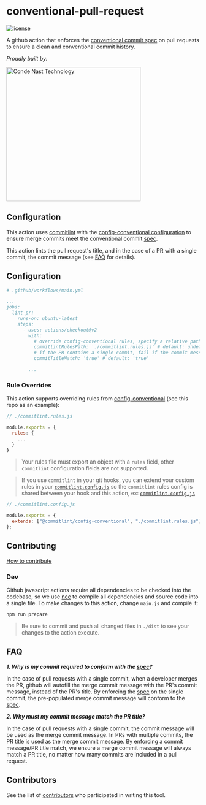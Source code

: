 # conventional-pull-request
[![license](https://img.shields.io/badge/license-Apache%202.0-blue.svg?style=flat)](LICENSE)

A github action that enforces the [conventional commit spec][0] on pull requests to ensure a clean and conventional commit history.

_Proudly built by:_

<a href="https://technology.condenast.com"><img src="https://user-images.githubusercontent.com/1215971/35070721-3f136cdc-fbac-11e7-81b4-e3aa5cc70a17.png" title="Conde Nast Technology" width=350/></a>

## Configuration

This action uses [commitlint](https://github.com/conventional-changelog/commitlint#readme) with the [config-conventional configuration][1] to ensure merge commits meet the conventional commit [spec][0].

This action lints the pull request's title, and in the case of a PR with a single commit, the commit message (see [FAQ](#faq) for details).

## Configuration
```yml
# .github/workflows/main.yml

...
jobs:
  lint-pr:
    runs-on: ubuntu-latest
    steps:
      - uses: actions/checkout@v2
        with:
          # override config-conventional rules, specify a relative path to your rules module, actions/checkout is required for this setting!
          commitlintRulesPath: './commitlint.rules.js' # default: undefined
          # if the PR contains a single commit, fail if the commit message and the PR title do not match
          commitTitleMatch: 'true' # default: 'true'

        ...
```

### Rule Overrides

This action supports overriding rules from [config-conventional][1] (see this repo as an example):

```js
// ./commitlint.rules.js

module.exports = {
  rules: {
    ...
  }
}
```

> Your rules file must export an object with a `rules` field, other `commitlint` configuration fields are not supported.

> If you use `commitlint` in your git hooks, you can extend your custom rules in your [`commitlint.config.js`](commitlint.config.js) so the `commitlint` rules config is shared between your hook and this action, ex: [`commitlint.config.js`](commitlint.config.js)

```js
// ./commitlint.config.js

module.exports = {
  extends: ["@commitlint/config-conventional", "./commitlint.rules.js"],
};
```



## Contributing
[How to contribute](CONTRIBUTING.md)

### Dev
Github javascript actions require all dependencies to be checked into the codebase, so we use [ncc](https://github.com/vercel/ncc) to compile all dependencies and source code into a single file. To make changes to this action, change `main.js` and compile it:
```sh
npm run prepare
```

> Be sure to commit and push all changed files in `./dist` to see your changes to the action execute.

## FAQ

___1. Why is my commit required to conform with the [spec][0]?___

In the case of pull requests with a single commit, when a developer merges the PR, github will autofill the merge commit message with the PR's commit message, instead of the PR's title. By enforcing the [spec][0] on the single commit, the pre-populated merge commit message will conform to the [spec][0].

___2. Why must my commit message match the PR title?___

In the case of pull requests with a single commit, the commit message will be used as the merge commit message. In PRs with multiple commits, the PR title is used as the merge commit message. By enforcing a commit message/PR title match, we ensure a merge commit message will always match a PR title, no matter how many commits are included in a pull request.


## Contributors

See the list of [contributors](https://github.com/CondeNast/conventional-pull-request/contributors) who participated in writing this tool.

[0]: https://www.conventionalcommits.org/en/v1.0.0/#specification
[1]: https://github.com/conventional-changelog/commitlint/tree/master/@commitlint/config-conventional
